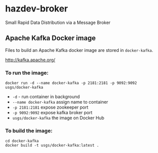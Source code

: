 # hazdev-broker
Small Rapid Data Distribution via a Message Broker



## Apache Kafka Docker image

Files to build an Apache Kafka docker image are stored in `docker-kafka`.

http://kafka.apache.org/

### To run the image:
```
docker run -d --name docker-kafka -p 2181:2181 -p 9092:9092 usgs/docker-kafka
```

- `-d` - run container in background
- `--name docker-kafka` assign name to container
- `-p 2181:2181` expose zookeeper port
- `-p 9092:9092` expose kafka broker port
- `usgs/docker-kafka` the image on Docker Hub


### To build the image:
```
cd docker-kafka
docker build -t usgs/docker-kafka:latest .
```
